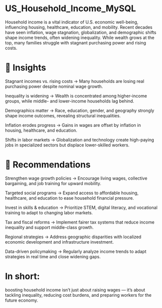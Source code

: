 # US_Household_Income_MySQL
Household income is a vital indicator of U.S. economic well-being, influencing housing, healthcare, education, and mobility. Recent decades have seen inflation, wage stagnation, globalization, and demographic shifts shape income trends, often widening inequality. While wealth grows at the top, many families struggle with stagnant purchasing power and rising costs.

# 🔹 Insights

Stagnant incomes vs. rising costs → Many households are losing real purchasing power despite nominal wage growth.

Inequality is widening → Wealth is concentrated among higher-income groups, while middle- and lower-income households lag behind.

Demographics matter → Race, education, gender, and geography strongly shape income outcomes, revealing structural inequalities.

Inflation erodes progress → Gains in wages are offset by inflation in housing, healthcare, and education.

Shifts in labor markets → Globalization and technology create high-paying jobs in specialized sectors but displace lower-skilled workers.

# 🔹 Recommendations

Strengthen wage growth policies → Encourage living wages, collective bargaining, and job training for upward mobility.

Targeted social programs → Expand access to affordable housing, healthcare, and education to ease household financial pressure.

Invest in skills & education → Prioritize STEM, digital literacy, and vocational training to adapt to changing labor markets.

Tax and fiscal reforms → Implement fairer tax systems that reduce income inequality and support middle-class growth.

Regional strategies → Address geographic disparities with localized economic development and infrastructure investment.

Data-driven policymaking → Regularly analyze income trends to adapt strategies in real time and close widening gaps.

# In short: 
boosting household income isn’t just about raising wages — it’s about tackling inequality, reducing cost burdens, and preparing workers for the future economy.
